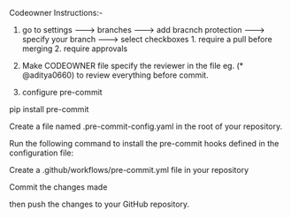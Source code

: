 Codeowner Instructions:-

1) go to settings ---> branches ---> add bracnch protection ---> specify your branch ---> select checkboxes 1. require a pull before merging 2. require approvals

2) Make CODEOWNER file
   specify the reviewer in the file eg. (* @aditya0660) to review everything before commit.

3) configure pre-commit

  pip install pre-commit

  Create a file named .pre-commit-config.yaml in the root of your repository. 

  Run the following command to install the pre-commit hooks defined in the configuration file:

  Create a .github/workflows/pre-commit.yml file in your repository

  Commit the changes made

  then push the changes to your GitHub repository.
